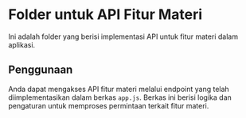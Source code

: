 # Folder untuk API Fitur Materi

Ini adalah folder yang berisi implementasi API untuk fitur materi dalam aplikasi.

## Penggunaan

Anda dapat mengakses API fitur materi melalui endpoint yang telah diimplementasikan dalam berkas `app.js`. Berkas ini berisi logika dan pengaturan untuk memproses permintaan terkait fitur materi.
